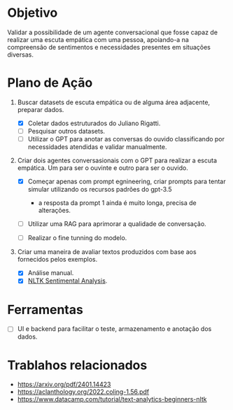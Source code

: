 # Objetivo

Validar a possibilidade de um agente conversacional que fosse capaz de realizar uma escuta empática com uma pessoa, apoiando-a na compreensão de sentimentos e necessidades presentes em situações diversas.

# Plano de Ação

1. Buscar datasets de escuta empática ou de alguma área adjacente, preparar dados.

    - [x] Coletar dados estruturados do Juliano Rigatti.
    - [ ] Pesquisar outros datasets.
    - [ ] Utilizar o GPT para anotar as conversas do ouvido classificando por necessidades atendidas e validar manualmente.

2. Criar dois agentes conversasionais com o GPT para realizar a escuta empática. Um para ser o ouvinte e outro para ser o ouvido.

    - [x] Começar apenas com prompt egnineering, criar prompts para tentar simular utilizando os recursos padrões do gpt-3.5
        - a resposta da prompt 1 ainda é muito longa, precisa de alterações.

    - [ ] Utilizar uma RAG para aprimorar a qualidade de conversação.
    - [ ] Realizar o fine tunning do modelo.

3. Criar uma maneira de avaliar textos produzidos com base aos fornecidos pelos exemplos.

    - [x] Análise manual.
    - [x] [NLTK Sentimental Analysis](https://www.nltk.org/howto/sentiment.html).

# Ferramentas

- [ ] UI e backend para facilitar o teste, armazenamento e anotação dos dados.

# Trablahos relacionados

- https://arxiv.org/pdf/2401.14423
- https://aclanthology.org/2022.coling-1.56.pdf
- https://www.datacamp.com/tutorial/text-analytics-beginners-nltk